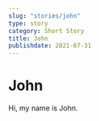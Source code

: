```yaml
---
slug: "stories/john"
type: story
category: Short Story
title: John
publishdate: 2021-07-31
---
```


# John

Hi, my name is John.
